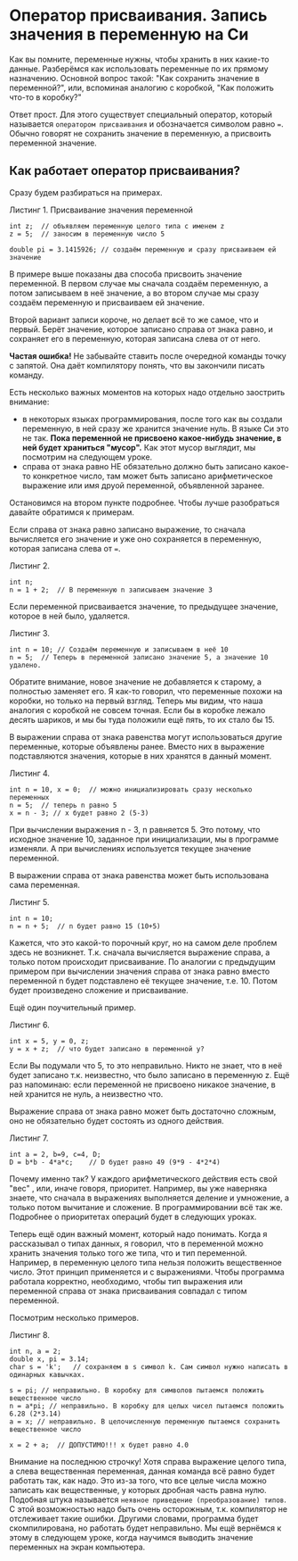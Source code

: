 # Оператор присваивания. Запись значения в переменную на Си

Как вы помните, переменные нужны, чтобы хранить в них какие-то данные. Разберёмся как использовать переменные по их прямому назначению. Основной вопрос такой: "Как сохранить значение в переменной?", или, вспоминая аналогию с коробкой, "Как положить что-то в коробку?"

Ответ прост. Для этого существует специальный оператор, который называется `оператором присваивания` и обозначается символом равно `=`. Обычно говорят не сохранить значение в переменную, а присвоить переменной значение.

## Как работает оператор присваивания?
Сразу будем разбираться на примерах.

Листинг 1. Присваивание значения переменной
```
int z;	// объявляем переменную целого типа с именем z
z = 5;	// заносим в переменную число 5

double pi = 3.1415926; // создаём переменную и сразу присваиваем ей значение
```

В примере выше показаны два способа присвоить значение переменной. В первом случае мы сначала создаём переменную, а потом записываем в неё значение, а во втором случае мы сразу создаём переменную и присваиваем ей значение.

Второй вариант записи короче, но делает всё то же самое, что и первый. Берёт значение, которое записано справа от знака равно, и сохраняет его в переменную, которая записана слева от от него.

**Частая ошибка!** Не забывайте ставить после очередной команды точку с запятой. Она даёт компилятору понять, что вы закончили писать команду.


Есть несколько важных моментов на которых надо отдельно заострить внимание:

- в некоторых языках программирования, после того как вы создали переменную, в ней сразу же хранится значение нуль. В языке Си это не так. **Пока переменной не присвоено какое-нибудь значение, в ней будет храниться "мусор".** Как этот мусор выглядит, мы посмотрим на следующем уроке.
- справа от знака равно НЕ обязательно должно быть записано какое-то конкретное число, там может быть записано арифметическое выражение или имя друой переменной, объявленной заранее.

Остановимся на втором пункте подробнее. Чтобы лучше разобраться давайте обратимся к примерам.

Если справа от знака равно записано выражение, то сначала вычисляется его значение и уже оно сохраняется в переменную, которая записана слева от `=`.

Листинг 2.
```
int n;
n = 1 + 2;	// В переменную n записываем значение 3
```

Если переменной присваивается значение, то предыдущее значение, которое в ней было, удаляется.

Листинг 3.
```
int n = 10;	// Создаём переменную и записываем в неё 10
n = 5;	// Теперь в переменной записано значение 5, а значение 10 удалено.
```

Обратите внимание, новое значение не добавляется к старому, а полностью заменяет его. Я как-то говорил, что переменные похожи на коробки, но только на первый взгляд. Теперь мы видим, что наша аналогия с коробкой не совсем точная. Если бы в коробке лежало десять шариков, и мы бы туда положили ещё пять, то их стало бы 15.

В выражении справа от знака равенства могут использоваться другие переменные, которые объявлены ранее. Вместо них в выражение подставляются значения, которые в них хранятся в данный момент.

Листинг 4.
```
int n = 10, x = 0; 	// можно инициализировать сразу несколько переменных
n = 5; 	// теперь n равно 5
x = n - 3; // x будет равно 2 (5-3)
```

При вычислении выражения n - 3, n равняется 5. Это потому, что исходное значение 10, заданное при инициализации, мы в программе изменяли. А при вычислениях используется текущее значение переменной.

В выражении справа от знака равенства может быть использована сама переменная.

Листинг 5.
```
int n = 10;
n = n + 5; 	// n будет равно 15 (10+5)
```

Кажется, что это какой-то порочный круг, но на самом деле проблем здесь не возникнет. Т.к. сначала вычисляется выражение справа, а только потом происходит присваивание. По аналогии с предыдущим примером при вычислении значения справа от знака равно вместо переменной n будет подставлено её текущее значение, т.е. 10. Потом будет произведено сложение и присваивание.

Ещё один поучительный пример.

Листинг 6.
```
int x = 5, y = 0, z;
y = x + z; 	// что будет записано в переменной y?
```

Если Вы подумали что 5, то это неправильно. Никто не знает, что в неё будет записано т.к. неизвестно, что было записано в переменную z. Ещё раз напоминаю: если переменной не присвоено никакое значение, в ней хранится не нуль, а неизвестно что.

Выражение справа от знака равно может быть достаточно сложным, оно не обязательно будет состоять из одного действия.

Листинг 7.
```
int a = 2, b=9, c=4, D;
D = b*b - 4*a*c; 	// D будет равно 49 (9*9 - 4*2*4)
```
Почему именно так? У каждого арифметического действия есть свой "вес" , или, иначе говоря, приоритет. Например, вы уже наверняка знаете, что сначала в выражениях выполняется деление и умножение, а только потом вычитание и сложение. В программировании всё так же. Подробнее о приоритетах операций будет в следующих уроках.

Теперь ещё один важный момент, который надо понимать. Когда я рассказывал о типах данных, я говорил, что в переменной можно хранить значения только того же типа, что и тип переменной. Например, в переменную целого типа нельзя положить вещественное число. Этот принцип применяется и с выражениями. Чтобы программа работала корректно, необходимо, чтобы тип выражения или переменной справа от знака присваивания совпадал с типом переменной.

Посмотрим несколько примеров.

Листинг 8.
```
int n, a = 2;
double x, pi = 3.14;
char s = 'k'; 	// сохраняем в s символ k. Сам символ нужно написать в одинарных кавычках.

s = pi; // неправильно. В коробку для символов пытаемся положить вещественное число
n = a*pi; // неправильно. В коробку для целых чисел пытаемся положить 6.28 (2*3.14)
a = x; // неправильно. В целочисленную переменную пытаемся сохранить вещественное число

x = 2 + a;	// ДОПУСТИМО!!! x будет равно 4.0
```

Внимание на последнюю строчку! Хотя справа выражение целого типа, а слева вещественная переменная, данная команда всё равно будет работать так, как надо. Это из-за того, что все целые числа можно записать как вещественные, у которых дробная часть равна нулю. Подобная штука называется `неявное приведение (преобразование) типов`. С этой возможностью надо быть очень осторожным, т.к. компилятор не отслеживает такие ошибки. Другими словами, программа будет скомпилирована, но работать будет неправильно. Мы ещё вернёмся к этому в следующем уроке, когда научимся выводить значение переменных на экран компьютера.
